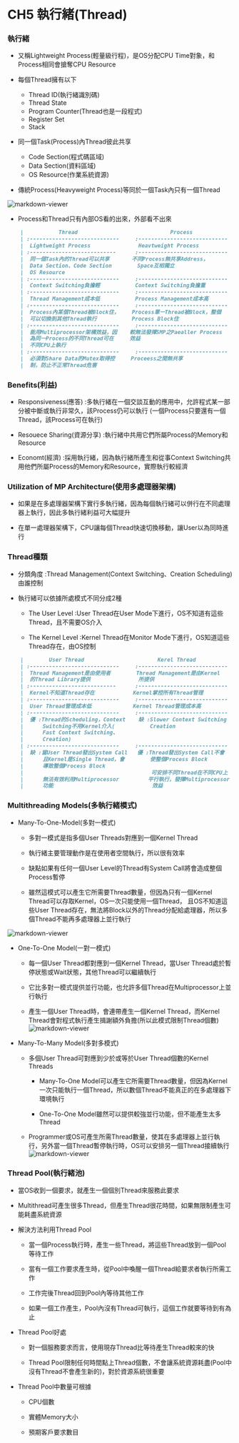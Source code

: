 CH5 執行緒(Thread)
======

### 執行緒

+ 又稱Lightweight Process(輕量級行程)，是OS分配CPU Time對象，和Process相同會搶奪CPU Resource

+ 每個Thread擁有以下
    + Thread ID(執行緒識別碼)
    + Thread State
    + Program Counter(Thread也是一段程式)
    + Register Set
    + Stack

+ 同一個Task(Process)內Thread彼此共享
    + Code Section(程式碼區域)
    + Data Section(資料區域)
    + OS Resource(作業系統資源)

+ 傳統Process(Heavyweight Process)等同於一個Task內只有一個Thread 

![markdown-viewer](S__44310537.jpg)
+ Process和Thread只有內部OS看的出來，外部看不出來

```markdown
    |           Thread                             Process                
    | :----------------------------     :----------------------------  
    |  Lightweight Process               Heavtweight Process                             
    | :---------------------------      :----------------------------                 
    |  同一個Task內的Thread可以共享       不同Process無共享Address，
    |  Data Section、Code Section        Space互相獨立
    |  OS Resource     
    | :----------------------------     :---------------------------- 
    |  Context Switching負擔輕           Context Switching負擔重
    | :----------------------------     :---------------------------- 
    |  Thread Management成本低           Process Management成本高
    | :----------------------------     :---------------------------- 
    |  Process內某個Thread被Block住，    Process單一Thread被Block，整個
    |  可以切換到其他Thread執行           Process Block住
    | :----------------------------     :---------------------------- 
    |  能用Multiprocessor架構效益，因    較無法發揮SMP之Paealler Process
    |  為同一Process的不同Thread可在     效益
    |  不同CPU上執行
    | :----------------------------     :---------------------------- 
    |  必須對Share Data的Mutex取得控     Proceess之間無共享
    |  制，防止不正常Thread危害
```

### Benefits(利益)
+ Responsiveness(應答) :多執行緒在一個交談互動的應用中，允許程式某一部分被中斷或執行非常久，該Process仍可以執行
(一個Process只要還有一個Thread，該Process可在執行)

+ Resouece Sharing(資源分享) :執行緒中共用它們所屬Process的Memory和Resource

+ Economt(經濟) :採用執行緒，因為執行緒所產生和從事Context Switching共用他們所屬Process的Memory和Resource，實際執行較經濟

### Utilization of MP Architecture(使用多處理器架構)
+ 如果是在多處理器架構下實行多執行緒，因為每個執行緒可以併行在不同處理器上執行，因此多執行緒利益可大幅提升

+ 在單一處理器架構下，CPU讓每個Thread快速切換移動，讓User以為同時進行

### Thread種類

+ 分類角度 :Thread Management(Context Switching、Creation Scheduling)由誰控制

+ 執行緒可以依據所處模式不同分成2種
    
    + The User Level :User Thread在User Mode下進行，OS不知道有這些Thread，且不需要OS介入

    + The Kernel Level :Kernel Thread在Monitor Mode下進行，OS知道這些Thread存在，由OS控制

```markdown
    |        User Thread                       Kerel Thread               
    | :----------------------------     :----------------------------  
    |  Thread Management是由使用者        Thread Management是由Kernel
    |  的Thread Library提供               所提供
    | :---------------------------      :----------------------------                 
    |  Kernel不知道Thread存在            Kernel掌控所有Thread管理     
    | :----------------------------     :---------------------------- 
    |  User Thread管理成本低             Kernel Thread管理成本高
    | :----------------------------     :---------------------------- 
    |  優 :Thread的Scheduling，Context    缺 :Slower Context Switching
    |      Switching不用Kernel介入(           Creation
    |      Fast Context Switching、
    |      Creation)
    | :----------------------------     :---------------------------- 
    |  缺 :當User Thread發出System Call   優 :Thread發出System Call不會
    |      且Kernel是Single Thread，會        使整個Process Block
    |      導致整個Process Block                
    |                                        可安排不同Thread在不同CPU上
    |      無法有效利用Multiprocessor         平行執行，發揮Multiprocessor
    |      功能                               效益
```

### Multithreading Models(多執行緒模式)

+ Many-To-One-Model(多對一模式)
    
    + 多對一模式是指多個User Threads對應到一個Kernel Thread

    + 執行緒主要管理動作是在使用者空間執行，所以很有效率

    + 缺點如果有任何一個User Level的Thread有System Call將會造成整個Process暫停

    + 雖然這模式可以產生它所需要Thread數量，但因為只有一個Kernel Thread可以存取Kernel，OS一次只能使用一個Thread，
    且OS不知道這些User Thread存在，無法將Block以外的Thread分配給處理器，所以多個Thread不能再多處理器上並行執行 

![markdown-viewer](S__44310538.jpg)

+ One-To-One Model(一對一模式)
    
    + 每一個User Thread都對應到一個Kernel Thread，當User Thread處於暫停狀態或Wait狀態，其他Thread可以繼續執行 

    + 它比多對一模式提供並行功能，也允許多個Thread在Multiprocessor上並行執行

    + 產生一個User Thread時，會連帶產生一個Kernel Thread，而Kernel Thread會對程式執行產生揖謝額外負擔(所以此模式限制Thread個數)
![markdown-viewer](S__44310539.jpg)

+  Many-To-Many Model(多對多模式)

    + 多個User Thread可對應到少於或等於User Thread個數的Kernel Threads

        + Many-To-One Model可以產生它所需要Thread數量，但因為Kernel一次只能執行一個Thread，所以數個Thread不能真正的在多處理器下環境執行

        + One-To-One Model雖然可以提供較強並行功能，但不能產生太多Thread

    + Programmer或OS可產生所需Thread數量，使其在多處理器上並行執行，另外當一個Thread暫停執行時，OS可以安排另一個Thread接續執行
![markdown-viewer](S__44310540.jpg)

### Thread Pool(執行緒池)
+ 當OS收到一個要求，就產生一個個別Thread來服務此要求

+ Multithread可產生很多Thread，但產生Thread很花時間，如果無限制產生可能耗盡系統資源

+ 解決方法利用Thread Pool
    
    + 當一個Process執行時，產生一些Thread，將這些Thread放到一個Pool等待工作

    + 當有一個工作要求產生時，從Pool中喚醒一個Thread給要求者執行所需工作

    + 工作完後Thread回到Pool內等待其他工作

    + 如果一個工作產生，Pool內沒有Thread可執行，這個工作就要等待到有為止

+ Thread Pool好處
    
    + 對一個服務要求而言，使用現存Thread比等待產生Thread較來的快

    + Thread Pool限制任何時間點上Thread個數，不會讓系統資源耗盡(Pool中沒有Thread不會產生新的)，對於資源系統很重要

+ Thread Pool中數量可根據
    + CPU個數

    + 實體Memory大小
    
    + 預期客戶要求數目